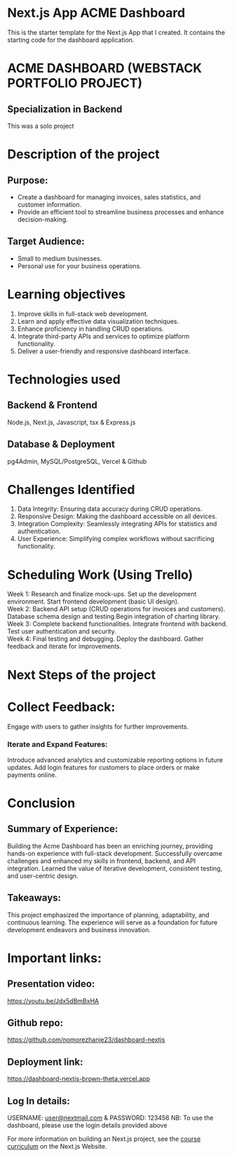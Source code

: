 # Next.js App ACME Dashboard

This is the starter template for the Next.js App that I created. It contains the starting code for the dashboard application.

# ACME DASHBOARD (WEBSTACK PORTFOLIO PROJECT)

## Specialization in Backend 

This was a solo project

# Description of the project

## Purpose: 
- Create a dashboard for managing invoices, sales statistics, and customer information.  
- Provide an efficient tool to streamline business processes and enhance decision-making.  
## Target Audience:  
- Small to medium businesses.  
- Personal use for your business operations.

# Learning objectives

1. Improve skills in full-stack web development.  
2. Learn and apply effective data visualization techniques.  
3. Enhance proficiency in handling CRUD operations.  
4. Integrate third-party APIs and services to optimize platform functionality.  
5. Deliver a user-friendly and responsive dashboard interface.

# Technologies used 

## Backend & Frontend

Node.js, Next.js, Javascript, tsx & Express.js

## Database & Deployment

pg4Admin, MySQL/PostgreSQL, Vercel & Github

# Challenges Identified

1. Data Integrity: Ensuring data accuracy during CRUD operations.  
2. Responsive Design: Making the dashboard accessible on all devices.  
3. Integration Complexity: Seamlessly integrating APIs for statistics and authentication.  
4. User Experience: Simplifying complex workflows without sacrificing functionality.

# Scheduling Work (Using Trello)

Week 1: Research and finalize mock-ups. Set up the development environment.  Start frontend development (basic UI design).  
Week 2: Backend API setup (CRUD operations for invoices and customers). Database schema design and testing.Begin integration of charting library.  
Week 3: Complete backend functionalities. Integrate frontend with backend. Test user authentication and security.  
Week 4: Final testing and debugging. Deploy the dashboard. Gather feedback and iterate for improvements.

# Next Steps of the project

# Collect Feedback:
Engage with users to gather insights for further improvements.
### Iterate and Expand Features:
Introduce advanced analytics and customizable reporting options in future updates.  Add login features for customers to place orders or make payments online.

# Conclusion

## Summary of Experience: 
Building the Acme Dashboard has been an enriching journey, providing hands-on experience with full-stack development.
Successfully overcame challenges and enhanced my skills in frontend, backend, and API integration.
Learned the value of iterative development, consistent testing, and user-centric design.

## Takeaways:
This project emphasized the importance of planning, adaptability, and continuous learning.
The experience will serve as a foundation for future development endeavors and business innovation.

# Important links:

## Presentation video: 
https://youtu.be/Jdx5dBmBxHA
## Github repo:
https://github.com/nomorezhanje23/dashboard-nextjs
## Deployment link:
https://dashboard-nextjs-brown-theta.vercel.app
## Log In details: 
USERNAME: user@nextmail.com & PASSWORD: 123456
NB: To use the dashboard, please use the login details provided above

For more information on building an Next.js project, see the [course curriculum](https://nextjs.org/learn) on the Next.js Website.